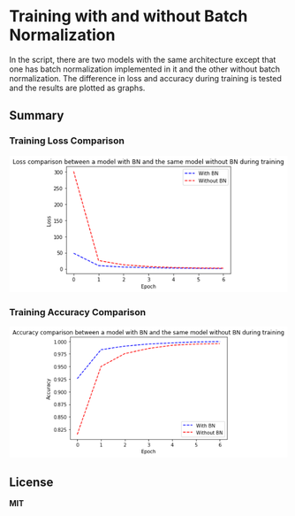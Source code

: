 ﻿# Training with and without Batch Normalization

In the script, there are two models with the same architecture except that one has batch normalization implemented in it and the other without batch normalization. The difference in loss and accuracy during training is tested and the results are plotted as graphs.

## Summary


### Training Loss Comparison
![](loss.png)


### Training Accuracy Comparison
![](accuracy.png)


**License**
-------
**MIT**


